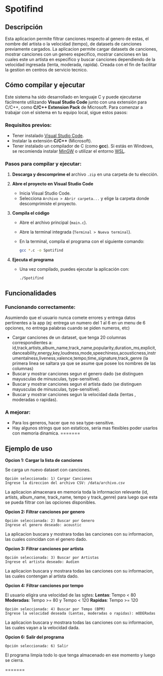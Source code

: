 # Spotifind

## Descripción

Esta aplicacion permite filtrar canciones respecto al genero de estas, el nombre del artista o la velocidad (tempo), de datasets de canciones previamente cargados. La aplicacion permite cargar datasets de canciones, mostrar canciones con un genero especifico, mostrar canciones en las cuales este un artista en especifico y buscar canciones dependiendo de la velocidad ingresada (lenta, moderada, rapida). Creada con el fin de facilitar la gestion en centros de servicio tecnico.

## Cómo compilar y ejecutar
Este sistema ha sido desarrollado en lenguaje C y puede ejecutarse fácilmente utilizando **Visual Studio Code** junto con una extensión para C/C++, como **C/C++ Extension Pack** de Microsoft. Para comenzar a trabajar con el sistema en tu equipo local, sigue estos pasos:

### Requisitos previos:

- Tener instalado [Visual Studio Code](https://code.visualstudio.com/).
- Instalar la extensión **C/C++** (Microsoft).
- Tener instalado un compilador de C (como **gcc**). Si estás en Windows, se recomienda instalar [MinGW](https://www.mingw-w64.org/) o utilizar el entorno [WSL](https://learn.microsoft.com/en-us/windows/wsl/).

### Pasos para compilar y ejecutar:

1. **Descarga y descomprime el** archivo `.zip` en una carpeta de tu elección.
2. **Abre el proyecto en Visual Studio Code**
    - Inicia Visual Studio Code.
    - Selecciona `Archivo > Abrir carpeta...` y elige la carpeta donde descomprimiste el proyecto.
3. **Compila el código**
    - Abre el archivo principal (`main.c`).
    - Abre la terminal integrada (`Terminal > Nueva terminal`).
    - En la terminal, compila el programa con el siguiente comando:
        
        ```bash
        gcc *.c -o Spotifind
        ```
        
4. **Ejecuta el programa**
    - Una vez compilado, puedes ejecutar la aplicación con:
        
        ```
        ./Spotifind
        ```
        

## Funcionalidades

### Funcionando correctamente:
Asumiendo que el usuario nunca comete errores y entrega datos pertinentes a la app (ej: entrega un numero del 1 al 6 en un menu de 6 opciones, no entrega palabras cuando se piden numeros, etc)

- Cargar canciones de un dataset, que tenga 20 columnas correspondientes a: id,track,artists,album_name,track_name,popularity,duration_ms,explicit,danceability,energy,key,loudness,mode,speechiness,acousticness,instrumentalness,liveness,valence,tempo,time_signature,track_genre (la primera linea se saltara ya que se asume que posee los nombres de las columnas)
- Buscar y mostrar canciones segun el genero dado (se distinguen mayusculas de minusculas, type-sensitive).
- Buscar y mostrar canciones segun el artista dado (se distinguen mayusculas de minusculas, type-sensitive).
- Buscar y mostrar canciones segun la velocidad dada (lentas , moderadas o rapidas).

### A mejorar:

- Para los generos, hacer que no sea type-sensitive.
- Hay algunos strings que son estaticos, seria mas flexibles poder usarlos con memoria dinamica.
=======


## Ejemplo de uso

**Opcion 1: Cargar la lista de canciones**

Se carga un nuevo dataset con canciones.

```
Opción seleccionada: 1) Cargar Canciones
Ingrese la direccion del archivo CSV: /data/archivo.csv
```

La aplicacion almacenara en memoria toda la informacion relevante (id, artists, album_name, track_name, tempo y track_genre) para luego que esta se pueda filtrar con las opciones disponibles.

**Opcion 2: Filtrar canciones por genero**

```
Opción seleccionada: 2) Buscar por Genero
Ingrese el genero deseado: acoustic
```

La aplicacion buscara y mostrara todas las canciones con su informacion, las cuales coincidan con el genero dado.

**Opcion 3: Filtrar canciones por artista**

```
Opción seleccionada: 3) Buscar por Artistas
Ingrese el artista deseado: Audien
```

La aplicacion buscara y mostrara todas las canciones con su informacion, las cuales contengan al artista dado.

**Opcion 4: Filtrar canciones por tempo**

El usuario eligira una velocidad de las sgtes:
**Lentas**: Tempo < 80
**Moderadas**: Tempo >= 80 y Tempo < 120
**Rapidas**: Tempo >= 120

```
Opción seleccionada: 4) Buscar por Tempo (BPM)
Ingrese la velocidad deseada (Lentas, moderadas o rapidas): mODERadas
```
La aplicacion buscara y mostrara todas las canciones con su informacion, las cuales vayan a la velocidad dada.


**Opcion 6: Salir del programa**

```
Opción seleccionada: 6) Salir
```
El programa limpia todo lo que tenga almacenado en ese momento y luego se cierra.

=======
